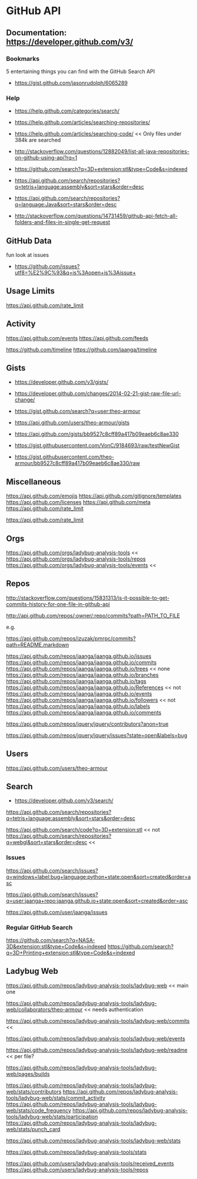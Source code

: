 ﻿

GitHub API
===

## Documentation: https://developer.github.com/v3/

### Bookmarks

5 entertaining things you can find with the GitHub Search API
* https://gist.github.com/jasonrudolph/6065289



### Help

* https://help.github.com/categories/search/
* https://help.github.com/articles/searching-repositories/
* https://help.github.com/articles/searching-code/ << Only files under 384k are searched


* http://stackoverflow.com/questions/12882049/list-all-java-repositories-on-github-using-api?rq=1
* https://github.com/search?q=3D+extension:stl&type=Code&s=indexed

* https://api.github.com/search/repositories?q=tetris+language:assembly&sort=stars&order=desc
* https://api.github.com/search/repositories?q=language:Java&sort=stars&order=desc


* http://stackoverflow.com/questions/14731459/github-api-fetch-all-folders-and-files-in-single-get-request





## GitHub Data

fun look at issues
* https://github.com/issues?utf8=%E2%9C%93&q=is%3Aopen+is%3Aissue+


## Usage Limits

https://api.github.com/rate_limit


## Activity

https://api.github.com/events
https://api.github.com/feeds

https://github.com/timeline
https://github.com/jaanga/timeline


## Gists

* https://developer.github.com/v3/gists/
* https://developer.github.com/changes/2014-02-21-gist-raw-file-url-change/

* https://gist.github.com/search?q=user:theo-armour

* https://api.github.com/users/theo-armour/gists

* https://api.github.com/gists/bb9527c8cff89a417b09eaeb6c8ae330

* https://gist.githubusercontent.com/VonC/9184693/raw/testNewGist

* https://gist.githubusercontent.com/theo-armour/bb9527c8cff89a417b09eaeb6c8ae330/raw



## Miscellaneous

https://api.github.com/emojis
https://api.github.com/gitignore/templates
https://api.github.com/licenses
https://api.github.com/meta
https://api.github.com/rate_limit

https://api.github.com/rate_limit


## Orgs

https://api.github.com/orgs/ladybug-analysis-tools <<
https://api.github.com/orgs/ladybug-analysis-tools/repos
https://api.github.com/orgs/ladybug-analysis-tools/events <<


## Repos

http://stackoverflow.com/questions/15831313/is-it-possible-to-get-commits-history-for-one-file-in-github-api

http://api.github.com/repos/:owner/:repo/commits?path=PATH_TO_FILE

e.g.

https://api.github.com/repos/izuzak/pmrpc/commits?path=README.markdown

https://api.github.com/repos/jaanga/jaanga.github.io/issues
https://api.github.com/repos/jaanga/jaanga.github.io/commits
https://api.github.com/repos/jaanga/jaanga.github.io/trees << none
https://api.github.com/repos/jaanga/jaanga.github.io/branches
https://api.github.com/repos/jaanga/jaanga.github.io/tags
https://api.github.com/repos/jaanga/jaanga.github.io/References << not
https://api.github.com/repos/jaanga/jaanga.github.io/events
https://api.github.com/repos/jaanga/jaanga.github.io/followers << not
https://api.github.com/repos/jaanga/jaanga.github.io/labels
https://api.github.com/repos/jaanga/jaanga.github.io/comments

https://api.github.com/repos/jquery/jquery/contributors?anon=true

https://api.github.com/repos/jquery/jquery/issues?state=open&labels=bug

## Users

https://api.github.com/users/theo-armour
 

## Search

* https://developer.github.com/v3/search/

https://api.github.com/search/repositories?q=tetris+language:assembly&sort=stars&order=desc

https://api.github.com/search/code?q=3D+extension:stl << not
https://api.github.com/search/repositories?q=webgl&sort=stars&order=desc << 


### Issues

https://api.github.com/search/issues?q=windows+label:bug+language:python+state:open&sort=created&order=asc

https://api.github.com/search/issues?q=user:jaanga+repo:jaanga.github.io+state:open&sort=created&order=asc

https://api.github.com/user/jaanga/issues


### Regular GitHub Search

https://github.com/search?q=NASA-3D&extension:stl&type=Code&s=indexed
https://github.com/search?q=3D+Printing+extension:stl&type=Code&s=indexed

## Ladybug Web

https://api.github.com/repos/ladybug-analysis-tools/ladybug-web << main one

https://api.github.com/repos/ladybug-analysis-tools/ladybug-web/collaborators/theo-armour << needs authentication

https://api.github.com/repos/ladybug-analysis-tools/ladybug-web/commits <<

https://api.github.com/repos/ladybug-analysis-tools/ladybug-web/events

https://api.github.com/repos/ladybug-analysis-tools/ladybug-web/readme << per file?

https://api.github.com/repos/ladybug-analysis-tools/ladybug-web/pages/builds


https://api.github.com/repos/ladybug-analysis-tools/ladybug-web/stats/contributors
https://api.github.com/repos/ladybug-analysis-tools/ladybug-web/stats/commit_activity
https://api.github.com/repos/ladybug-analysis-tools/ladybug-web/stats/code_frequency
https://api.github.com/repos/ladybug-analysis-tools/ladybug-web/stats/participation
https://api.github.com/repos/ladybug-analysis-tools/ladybug-web/stats/punch_card

https://api.github.com/repos/ladybug-analysis-tools/ladybug-web/stats


https://api.github.com/repos/ladybug-analysis-tools/stats


https://api.github.com/users/ladybug-analysis-tools/received_events
https://api.github.com/users/ladybug-analysis-tools/repos

